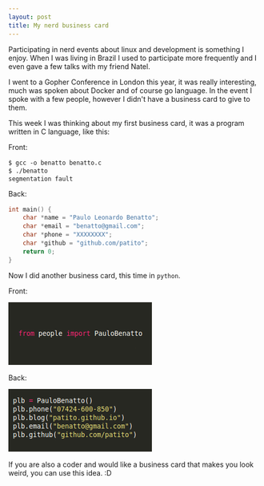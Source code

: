 ```yaml
---
layout: post
title: My nerd business card
---
```


Participating in nerd events about linux and development is something I enjoy.
When I was living in Brazil I used to participate more frequently and I even
gave a few talks with my friend Natel.

I went to a Gopher Conference in London this year, it was really interesting,
much was spoken about Docker and of course go language. In the event I spoke
with a few people, however I didn't have a business card to give to them.

<!-- more -->

This week I was thinking about my first business card, it was a program written in C language, like this:

Front:

```
$ gcc -o benatto benatto.c 
$ ./benatto
segmentation fault
```

Back:

```c
int main() {
    char *name = "Paulo Leonardo Benatto";
    char *email = "benatto@gmail.com";
    char *phone = "XXXXXXXX";
    char *github = "github.com/patito";
    return 0;
}
```

Now I did another business card, this time in `python`.

Front:

![](/public/img/card_front.png)

Back:

![](/public/img/card_back.png)

If you are also a coder and would like a business card that makes you look weird, you can use this idea. :D